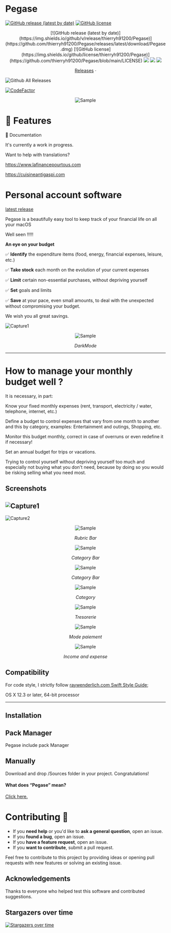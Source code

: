 


Pegase
======================



[![GitHub release (latest by date)](https://img.shields.io/github/v/release/thierryh91200/Pegase)](https://github.com/thierryh91200/Pegase/releases/latest/download/Pegase.dmg)
[![GitHub license](https://img.shields.io/github/license/thierryh91200/Pegase)](https://github.com/thierryh91200/Pegase/blob/main/LICENSE)


<p align="center">
[![GitHub release (latest by date)](https://img.shields.io/github/v/release/thierryh91200/Pegase)](https://github.com/thierryh91200/Pegase/releases/latest/download/Pegase.dmg)
[![GitHub license](https://img.shields.io/github/license/thierryh91200/Pegase)](https://github.com/thierryh91200/Pegase/blob/main/LICENSE)


<img src="https://img.shields.io/badge/Swift-5.6-orange.svg" />
<img src="https://img.shields.io/badge/License-Apache-lightgrey" />
<img src="https://img.shields.io/badge/platforms-mac-brightgreen.svg?style=flat" />

<p align="center">
<a href="https://github.com/thierryh91200/Pegase/releases">Releases</a> ·
</p>


![Github All Releases](https://img.shields.io/github/downloads/thierryH91200/pegase/total.svg)
</p>

[![CodeFactor](https://www.codefactor.io/repository/github/thierryh91200/Pegase/badge)](https://www.codefactor.io/repository/github/thierryH91200/pegase)




<p align="center">
<img src="Doc/Pegase.png" alt="Sample">
<p align="center">
<em></em>
</p>
</p>

# 🎉 Features

 📒 Documentation
 
 It's currently a work in progress.
 
 Want to help with translations?
 
 https://www.lafinancepourtous.com
 
 https://cuisineantigaspi.com
 
# Personal account software

[latest release](https://github.com/thierryh91200/Pegase/releases/latest)

Pegase is a beautifully easy tool to keep track of your financial life on all your macOS 

Well seen !!!!!

**An eye on your budget**

:white_check_mark: **Identify** the expenditure items (food, energy, financial expenses, leisure, etc.)

:white_check_mark: **Take stock** each month on the evolution of your current expenses

:white_check_mark: **Limit** certain non-essential purchases, without depriving yourself

:white_check_mark: **Set** goals and limits

:white_check_mark: **Save** at your pace, even small amounts, to deal with the unexpected without compromising your budget.


We wish you all great savings.

![Capture1](Doc/Capture1.png)

<p align="center">
<img src="Doc/Capture10.png" alt="Sample">
<p align="center">
<em>DarkMode</em> 
</p>
</p>


---
#  How to manage your monthly budget well ?


It is necessary, in part:

Know your fixed monthly expenses (rent, transport, electricity / water, telephone, internet, etc.)

Define a budget to control expenses that vary from one month to another and this by category, examples: Entertainment and outings, Shopping, etc.

Monitor this budget monthly, correct in case of overruns or even redefine it if necessary!

Set an annual budget for trips or vacations.

Trying to control yourself without depriving yourself too much and especially not buying what you don't need, because by doing so you would be risking selling what you need most.


## Screenshots


![Capture1](Doc/Capture1.png)
-----
![Capture2](Doc/Capture2.png)

<p align="center">
<img src="Doc/Capture3.png" alt="Sample">
<p align="center">
<em>Rubric Bar</em>
</p>
</p>

<p align="center">
<img src="Doc/Capture4.png" alt="Sample">
<p align="center">
<em>Category Bar</em>
</p>
</p>

<p align="center">
<img src="Doc/Capture5.png" alt="Sample">
<p align="center">
<em>Category Bar</em>
</p>
</p>

<p align="center">
<img src="Doc/Capture6.png" alt="Sample">
<p align="center">
<em>Category</em>
</p>
</p>

<p align="center">
<img src="Doc/Capture7.png" alt="Sample">
<p align="center">
<em>Tresorerie</em>
</p>
</p>

<p align="center">
<img src="Doc/Capture8.png" alt="Sample">
<p align="center">
<em>Mode paiement</em>
</p>
</p>

<p align="center">
<img src="Doc/Capture9.png" alt="Sample">
<p align="center">
<em>Income and expense</em>
</p>
</p>



## Compatibility

For code style, I strictly follow [raywenderlich.com Swift Style Guide](https://github.com/raywenderlich/swift-style-guide);


OS X 12.3 or later, 64-bit processor

---
## Installation

## Pack Manager
Pegase include pack Manager

## Manually
Download and drop /Sources folder in your project.
Congratulations!

#### What does “Pegase” mean?

[Click here.](http://letmegooglethat.com/?q=define+pegase)


# Contributing 🙌

- If you **need help** or you'd like to **ask a general question**, open an issue.
- If you **found a bug**, open an issue.
- If you **have a feature request**, open an issue.
- If you **want to contribute**, submit a pull request.


Feel free to contribute to this project by providing ideas or opening pull requests with new features or solving an existing issue.

## Acknowledgements

Thanks to everyone who helped test this software and contributed suggestions.


## Stargazers over time

[![Stargazers over time](https://starchart.cc/thierryH91200/Pegase.svg)](https://starchart.cc/thierryH91200/Pegase)
